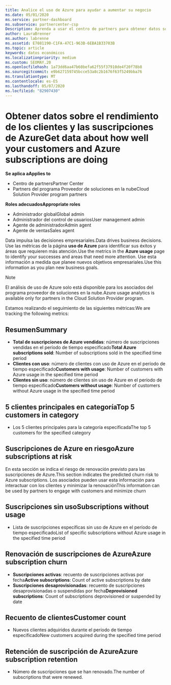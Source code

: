 ```yaml
---
title: Analice el uso de Azure para ayudar a aumentar su negocio
ms.date: 05/01/2020
ms.service: partner-dashboard
ms.subservice: partnercenter-csp
Description: Aprenda a usar el centro de partners para obtener datos sobre el uso de las suscripciones de Azure de sus clientes.
author: LauraBrenner
ms.author: labrenne
ms.assetid: E7081190-C1FA-47C1-963B-6EBA1B33703B
ms.topic: article
keywords: datos económicos
ms.localizationpriority: medium
ms.custom: SEOMAY.20
ms.openlocfilehash: 1a73dd6aa47b60befa62f55f37910de4f20f78b8
ms.sourcegitcommit: e9b627159745bcce53a8c2b1676f63f5249bba76
ms.translationtype: MT
ms.contentlocale: es-ES
ms.lasthandoff: 05/07/2020
ms.locfileid: "82907430"
---
```

# <a name="get-data-about-how-well-your-customers-and-azure-subscriptions-are-doing"></a><span data-ttu-id="b7b0c-104">Obtener datos sobre el rendimiento de los clientes y las suscripciones de Azure</span><span class="sxs-lookup"><span data-stu-id="b7b0c-104">Get data about how well your customers and Azure subscriptions are doing</span></span>

<span data-ttu-id="b7b0c-105">**Se aplica a**</span><span class="sxs-lookup"><span data-stu-id="b7b0c-105">**Applies to**</span></span>

- <span data-ttu-id="b7b0c-106">Centro de partners</span><span class="sxs-lookup"><span data-stu-id="b7b0c-106">Partner Center</span></span>
- <span data-ttu-id="b7b0c-107">Partners del programa Proveedor de soluciones en la nube</span><span class="sxs-lookup"><span data-stu-id="b7b0c-107">Cloud Solution Provider program partners</span></span>

<span data-ttu-id="b7b0c-108">**Roles adecuados**</span><span class="sxs-lookup"><span data-stu-id="b7b0c-108">**Appropriate roles**</span></span>

- <span data-ttu-id="b7b0c-109">Administrador global</span><span class="sxs-lookup"><span data-stu-id="b7b0c-109">Global admin</span></span>
- <span data-ttu-id="b7b0c-110">Administrador del control de usuarios</span><span class="sxs-lookup"><span data-stu-id="b7b0c-110">User management admin</span></span>
- <span data-ttu-id="b7b0c-111">Agente de administrador</span><span class="sxs-lookup"><span data-stu-id="b7b0c-111">Admin agent</span></span>
- <span data-ttu-id="b7b0c-112">Agente de ventas</span><span class="sxs-lookup"><span data-stu-id="b7b0c-112">Sales agent</span></span>

<span data-ttu-id="b7b0c-113">Data impulsa las decisiones empresariales.</span><span class="sxs-lookup"><span data-stu-id="b7b0c-113">Data drives business decisions.</span></span> <span data-ttu-id="b7b0c-114">Use las métricas de la página **uso de Azure** para identificar sus éxitos y áreas que requieren más atención.</span><span class="sxs-lookup"><span data-stu-id="b7b0c-114">Use the metrics in the **Azure usage** page to identify your successes and areas that need more attention.</span></span> <span data-ttu-id="b7b0c-115">Use esta información a medida que planee nuevos objetivos empresariales.</span><span class="sxs-lookup"><span data-stu-id="b7b0c-115">Use this information as you plan new business goals.</span></span>

> [!NOTE]
> <span data-ttu-id="b7b0c-116">El análisis de uso de Azure solo está disponible para los asociados del programa proveedor de soluciones en la nube.</span><span class="sxs-lookup"><span data-stu-id="b7b0c-116">Azure usage analytics is available only for partners in the Cloud Solution Provider program.</span></span>

<span data-ttu-id="b7b0c-117">Estamos realizando el seguimiento de las siguientes métricas:</span><span class="sxs-lookup"><span data-stu-id="b7b0c-117">We are tracking the following metrics:</span></span>

## <a name="summary"></a><span data-ttu-id="b7b0c-118">Resumen</span><span class="sxs-lookup"><span data-stu-id="b7b0c-118">Summary</span></span>

- <span data-ttu-id="b7b0c-119">**Total de suscripciones de Azure vendidas**: número de suscripciones vendidas en el período de tiempo especificado</span><span class="sxs-lookup"><span data-stu-id="b7b0c-119">**Total Azure subscriptions sold**: Number of subscriptions sold in the specified time period</span></span>  
- <span data-ttu-id="b7b0c-120">**Clientes con uso**: número de clientes con uso de Azure en el período de tiempo especificado</span><span class="sxs-lookup"><span data-stu-id="b7b0c-120">**Customers with usage**: Number of customers with Azure usage in the specified time period</span></span>  
- <span data-ttu-id="b7b0c-121">**Clientes sin uso**: número de clientes sin uso de Azure en el período de tiempo especificado</span><span class="sxs-lookup"><span data-stu-id="b7b0c-121">**Customers without usage**: Number of customers without Azure usage in the specified time period</span></span>  

## <a name="top-5-customers-in-category"></a><span data-ttu-id="b7b0c-122">5 clientes principales en categoría</span><span class="sxs-lookup"><span data-stu-id="b7b0c-122">Top 5 customers in category</span></span>

- <span data-ttu-id="b7b0c-123">Los 5 clientes principales para la categoría especificada</span><span class="sxs-lookup"><span data-stu-id="b7b0c-123">The top 5 customers for the specified category</span></span>  

## <a name="azure-subscriptions-at-risk"></a><span data-ttu-id="b7b0c-124">Suscripciones de Azure en riesgo</span><span class="sxs-lookup"><span data-stu-id="b7b0c-124">Azure subscriptions at risk</span></span>

<span data-ttu-id="b7b0c-125">En esta sección se indica el riesgo de renovación previsto para las suscripciones de Azure.</span><span class="sxs-lookup"><span data-stu-id="b7b0c-125">This section indicates the predicted churn risk to Azure subscriptions.</span></span> <span data-ttu-id="b7b0c-126">Los asociados pueden usar esta información para interactuar con los clientes y minimizar la renovación</span><span class="sxs-lookup"><span data-stu-id="b7b0c-126">This information can be used by partners to engage with customers and minimize churn</span></span>

## <a name="subscriptions-without-usage"></a><span data-ttu-id="b7b0c-127">Suscripciones sin uso</span><span class="sxs-lookup"><span data-stu-id="b7b0c-127">Subscriptions without usage</span></span>

- <span data-ttu-id="b7b0c-128">Lista de suscripciones específicas sin uso de Azure en el período de tiempo especificado</span><span class="sxs-lookup"><span data-stu-id="b7b0c-128">List of specific subscriptions without Azure usage in the specified time period</span></span>  

## <a name="azure-subscription-churn"></a><span data-ttu-id="b7b0c-129">Renovación de suscripciones de Azure</span><span class="sxs-lookup"><span data-stu-id="b7b0c-129">Azure subscription churn</span></span>

- <span data-ttu-id="b7b0c-130">**Suscripciones activas**: recuento de suscripciones activas por fecha</span><span class="sxs-lookup"><span data-stu-id="b7b0c-130">**Active subscriptions**: Count of active subscriptions by date</span></span>  
- <span data-ttu-id="b7b0c-131">**Suscripciones desaprovisionadas**: recuento de suscripciones desaprovisionadas o suspendidas por fecha</span><span class="sxs-lookup"><span data-stu-id="b7b0c-131">**Deprovisioned subscriptions**: Count of subscriptions deprovisioned or suspended by date</span></span>  

## <a name="customer-count"></a><span data-ttu-id="b7b0c-132">Recuento de clientes</span><span class="sxs-lookup"><span data-stu-id="b7b0c-132">Customer count</span></span>

- <span data-ttu-id="b7b0c-133">Nuevos clientes adquiridos durante el período de tiempo especificado</span><span class="sxs-lookup"><span data-stu-id="b7b0c-133">New customers acquired during the specified time period</span></span>  

## <a name="azure-subscription-retention"></a><span data-ttu-id="b7b0c-134">Retención de suscripción de Azure</span><span class="sxs-lookup"><span data-stu-id="b7b0c-134">Azure subscription retention</span></span>

- <span data-ttu-id="b7b0c-135">Número de suscripciones que se han renovado.</span><span class="sxs-lookup"><span data-stu-id="b7b0c-135">The number of subscriptions that were renewed.</span></span>
